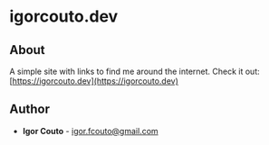 # igorcouto.dev

## About

A simple site with links to find me around the internet. Check it out: [https://igorcouto.dev](https://igorcouto.dev)

## Author

* **Igor Couto** - [igor.fcouto@gmail.com](mailto:igor.fcouto@gmail.com)
